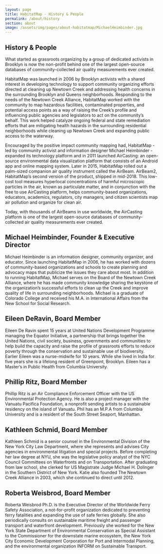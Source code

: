 ```yaml
---
layout: page
title: HabitatMap - History & People
permalink: /about/history
section: about
image: /assets/img/pages/about-habitatmap/MichaelHeimbinder.jpg
---
```


<section class="panel panel--history-intro u--bg-teal">
  <div class="split--50 split--padding-right">
    <h1 class="heading heading--large">
      History & People
    </h1>
  </div>

  <div class="split--50">
    <p class="heading heading--small">
      What started as grassroots organizing by a group of dedicated activists in Brooklyn is now the non-profit behind one of the largest open-source databases of community-collected air quality measurements ever created.
    </p>
  </div>
</section>

<section class="panel panel--history arc-background arc-background--history arc-background--left-teal-light">
  <p class="p--body">
    HabitatMap was launched in 2006 by Brooklyn activists with a shared interest in developing technology to support community organizing efforts directed at cleaning up Newtown Creek and addressing health concerns in the surrounding Brooklyn and Queens neighborhoods. Responding to the needs of the Newtown Creek Alliance, HabitatMap worked with the community to map hazardous facilities, contaminated properties, and potential access points as a way of raising the Creek’s profile and influencing public agencies and legislators to act on the community’s behalf. This work helped catalyze ongoing federal and state remediation efforts that are mitigating health hazards in the surrounding residential neighborhoods while cleaning up Newtown Creek and expanding public access to the waterway.
  </p>

  <p class="p--body">
    Encouraged by the positive impact community mapping had, HabitatMap - led by community activist and information designer Michael Heimbinder - expanded its technology platform and in 2011 launched AirCasting: an open-source environmental data visualization platform that consists of an Android app and online mapping system. Later in 2015, HabitatMap rolled out a palm-sized companion air quality instrument called the AirBeam. AirBeam2, HabitatMap’s second version of the product, shipped in mid-2018. This low-cost tool measures hyperlocal concentrations of harmful microscopic particles in the air, known as particulate matter, and in conjunction with the free to use AirCasting platform, helps community-based organizations, educators, academics, regulators, city managers, and citizen scientists map air pollution and organize for clean air.
  </p>

  <p class="p--body">
    Today, with thousands of AirBeams in use worldwide, the AirCasting platform is one of the largest open-source databases of community-collected air quality measurements ever created.
  </p>

  <h2 class="heading heading--small heading--body">
    Michael Heimbinder, Founder & Executive Director
  </h2>

  <p class="p--body">
    Michael Heimbinder is an information designer, community organizer, and educator. Since launching HabitatMap in 2006, he has worked with dozens of community-based organizations and schools to create planning and advocacy maps that publicize the issues they care about most. In addition to running HabitatMap, Michael serves on the Board of the Newtown Creek Alliance, where he has made community knowledge sharing the keystone of the organization’s successful efforts to clean up the Creek and improve quality of life in surrounding neighborhoods. Michael is a graduate of Colorado College and received his M.A. in International Affairs from the New School for Social Research.
  </p>

  <h2 class="heading heading--small heading--body">
    Eileen DeRavin, Board Member
  </h2>

  <p class="p--body">
    Eileen De Ravin spent 15 years at United Nations Development Programme managing the Equator Initiative, a partnership that brings together the United Nations, civil society, business, governments and communities to help build the capacity and raise the profile of grassroots efforts to reduce poverty through the conservation and sustainable use of biodiversity. Earlier Eileen was a nurse-midwife for 10 years. While she lived in India for five years she is a lifelong resident of Greenpoint, Brooklyn. Eileen has a Master’s in Public Health from Columbia University.
  </p>

  <h2 class="heading heading--small heading--body">
    Phillip Ritz, Board Member
  </h2>

  <p class="p--body">
    Phillip Ritz is an Air Compliance Enforcement Officer with the US Environmental Protection Agency. He is also a project manager with the Vanuatu Pacifica Foundation, a nonprofit sending artists to a sustainable residency on the island of Vanuatu. Phil has an M.P.A from Columbia University and is a resident of the South Street Seaport, Manhattan.
  </p>

  <h2 class="heading heading--small heading--body">
    Kathleen Schmid, Board Member
  </h2>

  <p class="p--body">
    Kathleen Schmid is a senior counsel in the Environmental Division of the New York City Law Department, where she represents and advises City agencies in environmental litigation and special projects. Before completing her law degree at NYU, she was the legislative policy analyst of the NYC Council Committees on Waterfronts and on Transportation. After graduating from law school, she clerked for US Magistrate Judge Michael H. Dolinger in the Southern District of New York. Katie also founded The Newtown Creek Alliance in 2003, which she continued to direct until 2012.
  </p>

  <h2 class="heading heading--small heading--body">
    Roberta Weisbrod, Board Member
  </h2>

  <p class="p--body">
    Roberta Weisbrod Ph.D. is the Executive Director of the Worldwide Ferry Safety Association, a not-for-profit organization dedicated to preventing ferry fatalities and expanding the use of safe ferries globally.  She also periodically consults on sustainable maritime freight and passenger transport and waterfront development.  Previously she worked for the New York State Department of Environmental Conservation as Special Assistant to the Commissioner for the downstate marine ecosystem, the New York City Economic Development Corporation for Port and Intermodal Planning, and the environmental organization INFORM on Sustainable Transport.
  </p>
</section>
